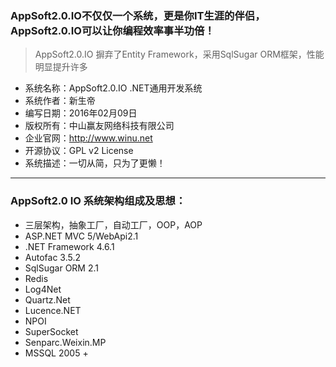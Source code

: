 ### AppSoft2.0.IO不仅仅一个系统，更是你IT生涯的伴侣，AppSoft2.0.IO可以让你编程效率事半功倍！

> AppSoft2.0.IO 摒弃了Entity Framework，采用SqlSugar ORM框架，性能明显提升许多

 * 系统名称：AppSoft2.0.IO .NET通用开发系统
 * 系统作者：新生帝
 * 编写日期：2016年02月09日
 * 版权所有：中山赢友网络科技有限公司
 * 企业官网：http://www.winu.net
 * 开源协议：GPL v2 License
 * 系统描述：一切从简，只为了更懒！

*****

### AppSoft2.0 IO 系统架构组成及思想：

* 三层架构，抽象工厂，自动工厂，OOP，AOP
* ASP.NET MVC 5/WebApi2.1
* .NET Framework 4.6.1
* Autofac 3.5.2
* SqlSugar ORM 2.1
* Redis
* Log4Net
* Quartz.Net
* Lucence.NET
* NPOI
* SuperSocket
* Senparc.Weixin.MP
* MSSQL 2005 + 
